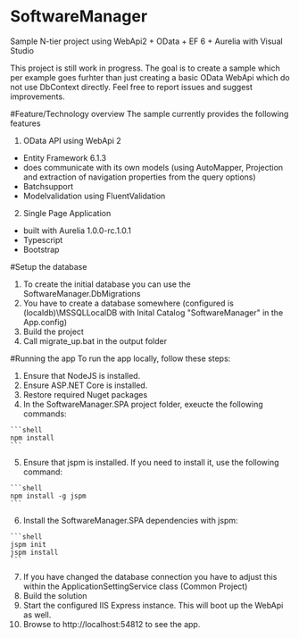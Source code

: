 # SoftwareManager
Sample N-tier project using WebApi2 + OData + EF 6 + Aurelia with Visual Studio

This project is still work in progress. The goal is to create a sample which per example goes furhter than just creating a basic OData WebApi which do not use DbContext directly.
Feel free to report issues and suggest improvements.

#Feature/Technology overview
The sample currently provides the following features
1. OData API using WebApi 2
 - Entity Framework 6.1.3
 - does communicate with its own models (using AutoMapper, Projection and extraction of navigation properties from the query options)
 - Batchsupport
 - Modelvalidation using FluentValidation
2. Single Page Application
 - built with Aurelia 1.0.0-rc.1.0.1
 - Typescript
 - Bootstrap

#Setup the database
1. To create the initial database you can use the SoftwareManager.DbMigrations
2. You have to create a database somewhere (configured is (localdb)\MSSQLLocalDB with Inital Catalog "SoftwareManager" in the App.config) 
3. Build the project
4. Call migrate_up.bat in the output folder

#Running the app
To run the app locally, follow these steps:
  1. Ensure that NodeJS is installed.
  2. Ensure ASP.NET Core is installed.
  3. Restore required Nuget packages
  4. In the SoftwareManager.SPA project folder, exeucte the following commands:
  
    ```shell
    npm install
    ```
  5. Ensure that jspm is installed. If you need to install it, use the following command:
  
    ```shell
    npm install -g jspm
    ```
  6. Install the SoftwareManager.SPA dependencies with jspm:
    
    ```shell
    jspm init
    jspm install
    ```
  7. If you have changed the database connection you have to adjust this within the ApplicationSettingService class (Common Project)
  8. Build the solution
  9. Start the configured IIS Express instance. This will boot up the WebApi as well.
  10. Browse to http://localhost:54812 to see the app.
  
